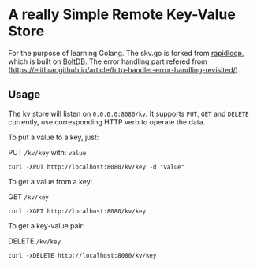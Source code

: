# A really Simple Remote Key-Value Store

For the purpose of learning Golang. The skv.go is forked from
[rapidloop](https://github.com/rapidloop/skv), which is built on [BoltDB](https://github.com/boltdb/bolt). The error handling part refered from (https://elithrar.github.io/article/http-handler-error-handling-revisited/).


## Usage
The kv store will listen on `0.0.0.0:8080/kv`. It supports `PUT`, `GET` and `DELETE` currently, use corresponding HTTP verb to operate the data.

To put a value to a key, just:

PUT `/kv/key` with: `value`


```shell
curl -XPUT http://localhost:8080/kv/key -d "value"
```

To get a value from a key:

GET `/kv/key`

```shell
curl -XGET http://localhost:8080/kv/key
```

To get a key-value pair:

DELETE `/kv/key`
```shell
curl -xDELETE http://localhost:8080/kv/key
```
